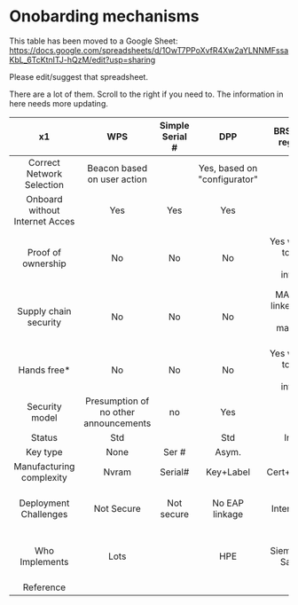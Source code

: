 # Onobarding mechanisms

This table has been moved to a Google Sheet:
   https://docs.google.com/spreadsheets/d/1OwT7PPoXvfR4Xw2aYLNNMFssaKbL_6TcKtnITJ-hQzM/edit?usp=sharing
   
Please edit/suggest that spreadsheet.

There are a lot of them.  Scroll to the right if you need to.  The information in here needs more updating.


|  x1 | WPS | Simple Serial # | DPP | BRSKI w/pre-registration | BRSKI with POP no pre-registration | BRSKI / THREAD | OCF | Alljoyn | Bluetooth | EAP-NOOB | Intel SDO | 3G/4G/5G | LoRaWAN | Zigbee |
|:---:|:---:|:---:|:---:|:---:|:---:|:---:|:---:|:---:|:---:|:---:|:---:|:---:|:---:|:---:|
| Correct Network Selection | Beacon based on user action |   | Yes, based on "configurator" | Hunt | Hunt |   | SoftAP / Beacon | Yes | Via Manual Pairing | Hunt |    |  | | Hunt |
| Onboard without Internet Acces  | Yes | Yes | Yes | No | Yes | No | Yes | Yes | Yes | Yes | Yes | No | | |
| Proof of ownership | No | No | No | Yes when linked to sales or system integrators | Yes when linked to sales or system integrators | Yes when linked to sales or system integrators | Yes | Yes | No | No | Yes | | | No  |
| Supply chain security | No | No | No | MASA can be linked to supply chain management tools |   | MASA can be linked to supply chain management tools | No | No | No | No |   | | | No |
| Hands free* | No | No | No | Yes when linked to sales or system integrators | No | Yes with a MASA | No | No | Not with proof of posession | No | Yes | Yes? | | No |
| Security model | Presumption of no other announcements | no | Yes | Yes | Yes |   | Yes |   | No real PoP | Dynamic Code Gen | Yes | | | Label |
| Status | Std |   | Std | In stream | Beginning |   | Std | Std | Std | Beginning |   | | | Std |
| Key type | None | Ser # | Asym. | X.509 | X.509+private |   | Asym | Asym | Asym | Asym | Asym | | Key+Label |
| Manufacturing complexity | Nvram | Serial# | Key+Label | Cert+Registration | Cert+label |   | Key+Label | Key+Label | Minimal | Dynamic Code Gen |   | SIM/SoftCIM | | QR Code |
| Deployment Challenges | Not Secure | Not secure | No EAP linkage | Internet access | Scan required |   | Scan required and no EAP | No EAP linkage |   |   | SDO components | | | Label Management|
| Who Implements | Lots |   | HPE | Siemens, Cisco, Sandelman  |   | Siemens, NXP, Sandelman, SILABs |   |   | Everyone |   | Intel, ARM | | |  |
|Reference|||||||||||
